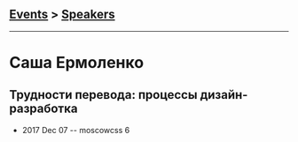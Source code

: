 ## [Events](../README.md) > [Speakers](../speakers.md)
---

# Саша Ермоленко

## Трудности перевода: процессы дизайн-разработка
- 2017 Dec 07 -- moscowcss 6    
